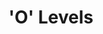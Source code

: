 ---
title: "'O' Levels"
start: "2004-01-01"
end: "2007-12-31"
institution: "West Spring Secondary School"
qualification: "'O' Levels"
finished: true
draft: 1
---